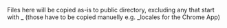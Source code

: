 Files here will be copied as-is to public directory, excluding any that start with _ (those have to be copied manuelly e.g. _locales for the Chrome App)
